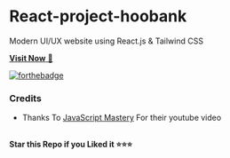 ﻿# React-project-hoobank
 
Modern UI/UX website using React.js & Tailwind CSS

<a href="https://hoooooobank.onrender.com" target="_blank">**Visit Now** 🚀</a>



[![forthebadge](https://forthebadge.com/images/badges/built-with-love.svg)](https://forthebadge.com)


### Credits

- Thanks To [JavaScript Mastery](https://www.jsmastery.pro) For  their youtube video 

##

   **Star this Repo if you Liked it ⭐⭐⭐**



